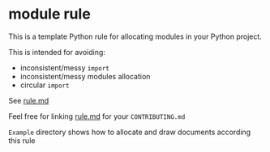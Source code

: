 # module rule

This is a template Python rule for allocating modules in your Python project.

This is intended for avoiding:

- inconsistent/messy `import`
- inconsistent/messy modules allocation
- circular `import`

See [rule.md](https://github.com/konbraphat51/module_rule/blob/main/RULE.md)

Feel free for linking [rule.md](https://github.com/konbraphat51/module_rule/blob/main/RULE.md) for your `CONTRIBUTING.md`

`Example` directory shows how to allocate and draw documents according this rule
